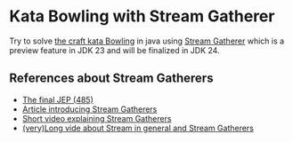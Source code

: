 # Kata Bowling with Stream Gatherer

Try to solve [the craft kata Bowling](https://codingdojo.org/kata/Bowling/) in java using [Stream Gatherer](https://openjdk.org/jeps/473) 
which is a preview feature in JDK 23 and will be finalized in JDK 24.

## References about Stream Gatherers

- [The final JEP (485)](https://openjdk.org/jeps/485)
- [Article introducing Stream Gatherers](https://cr.openjdk.org/~vklang/Gatherers.html)
- [Short video explaining Stream Gatherers](https://www.youtube.com/watch?v=epgJm2dZTSg)
- [(very)Long vide about Stream in general and Stream Gatherers](https://youtu.be/jqUhObgDd5Q?si=uiz_FijoPH-Fo_om)